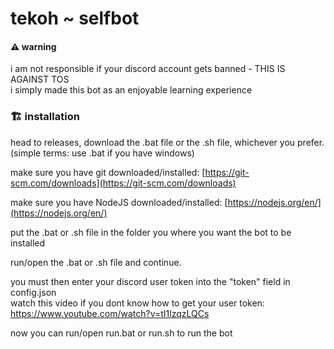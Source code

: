 # tekoh ~ selfbot

#### ⚠ warning
i am not responsible if your discord account gets banned - THIS IS AGAINST TOS <br>
i simply made this bot as an enjoyable learning experience

### 🏗 installation
head to releases, download the .bat file or the .sh file, whichever you prefer. (simple terms: use .bat if you have windows)

make sure you have git downloaded/installed: [https://git-scm.com/downloads](https://git-scm.com/downloads)

make sure you have NodeJS downloaded/installed: [https://nodejs.org/en/](https://nodejs.org/en/)

put the .bat or .sh file in the folder you where you want the bot to be installed

run/open the .bat or .sh file and continue.

you must then enter your discord user token into the "token" field in config.json <br>
watch this video if you dont know how to get your user token: https://www.youtube.com/watch?v=tI1lzqzLQCs

now you can run/open run.bat or run.sh to run the bot
